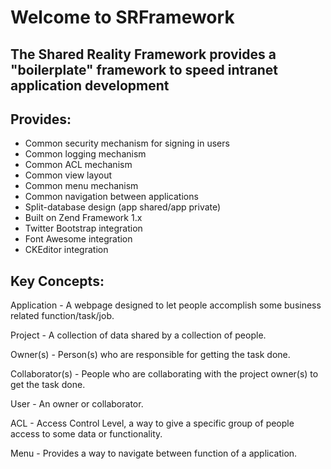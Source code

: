 # Welcome to SRFramework


## The Shared Reality Framework provides a "boilerplate" framework to speed intranet application development

Provides:
---------

* Common security mechanism for signing in users
* Common logging mechanism
* Common ACL mechanism
* Common view layout
* Common menu mechanism
* Common navigation between applications
* Split-database design (app shared/app private)
* Built on Zend Framework 1.x
* Twitter Bootstrap integration
* Font Awesome integration 
* CKEditor integration

Key Concepts:
-------------

Application - A webpage designed to let people accomplish some business related function/task/job. 

Project - A collection of data shared by a collection of people.

Owner(s) - Person(s) who are responsible for getting the task done.

Collaborator(s) - People who are collaborating with the project owner(s) to get the task done.

User - An owner or collaborator.
              
ACL - Access Control Level, a way to give a specific group of people access to some data or functionality.

Menu - Provides a way to navigate between function of a application.

